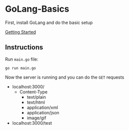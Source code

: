 # GoLang-Basics

First, install GoLang and do the basic setup

[Getting Started](https://golang.org/doc/install)

## Instructions

Run `main.go` file:

`go run main.go`

Now the server is running and you can do the `GET` requests
* localhost:3000/ 
  * Content-Type
    * text/plain
    * text/html
    * application/xml
    * application/json
    * image/gif
* localhost:3000/test